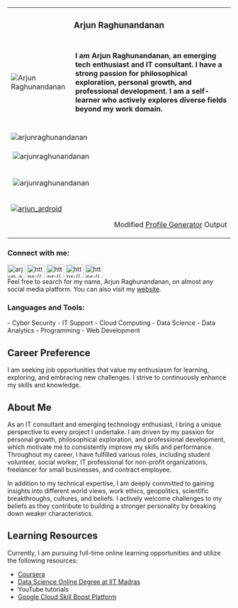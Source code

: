<table style="border-collapse: collapse; width: 100%; border: none;">
  <tr>
    <td colspan="2">
      <h3 align="center">Arjun Raghunandanan</h3>
    </td>
  </tr>
  <tr>
    <td>
      <img src="https://avatars.githubusercontent.com/u/42718953?v=4" alt="Arjun Raghunandanan" style="max-width: 100%; height: auto; display: block;">
    </td>
    <td>
      <h4 align="left">I am Arjun Raghunandanan, an emerging tech enthusiast and IT consultant. I have a strong passion for philosophical exploration, personal growth, and professional development. I am a self-learner who actively explores diverse fields beyond my work domain.</h4>
    </td>
  </tr>
 <tr>
    <td colspan="2">
      <p><img align="left" src="https://github-readme-stats.vercel.app/api/top-langs?username=arjunraghunandanan&show_icons=true&locale=en&layout=compact" alt="arjunraghunandanan" /></p>
    </td>
 </tr >
 <tr>
    <td colspan="2">
      <p>&nbsp;<img align="center" src="https://github-readme-stats.vercel.app/api?username=arjunraghunandanan&show_icons=true&locale=en" alt="arjunraghunandanan" /></p>
    </td>
 </tr>
 <tr>
    <td colspan="2">
      <p>&nbsp;<img align="center" src="https://github-readme-streak-stats.herokuapp.com/?user=arjunraghunandanan&" alt="arjunraghunandanan" /></p>
    </td>
 </tr>
 <tr>
    <td colspan="2">
      <p align="left"> <a href="https://twitter.com/arjun_ardroid" target="blank"><img src="https://img.shields.io/twitter/follow/arjun_ardroid?logo=twitter&style=for-the-badge" alt="arjun_ardroid" /></a> </p>
     <p align="right"> Modified  <a href="https://rahuldkjain.github.io/gh-profile-readme-generator/" target="blank">Profile Generator</a> Output </p>
    </td>
  </tr>
</table>



<h3 align="left">Connect with me:</h3>
<p align="left">
<a href="https://twitter.com/arjun_ardroid" target="blank"><img align="center" src="https://raw.githubusercontent.com/rahuldkjain/github-profile-readme-generator/master/src/images/icons/Social/twitter.svg" alt="arjun_ardroid" height="30" width="40" /></a>
<a href="https://linkedin.com/in/https://www.linkedin.com/in/arjunraghunandanan/" target="blank"><img align="center" src="https://raw.githubusercontent.com/rahuldkjain/github-profile-readme-generator/master/src/images/icons/Social/linked-in-alt.svg" alt="https://www.linkedin.com/in/arjunraghunandanan/" height="30" width="40" /></a>
<a href="https://kaggle.com/https://www.kaggle.com/arjunraghunandanan" target="blank"><img align="center" src="https://raw.githubusercontent.com/rahuldkjain/github-profile-readme-generator/master/src/images/icons/Social/kaggle.svg" alt="https://www.kaggle.com/arjunraghunandanan" height="30" width="40" /></a>
<a href="https://fb.com/https://www.facebook.com/arjun.raghunandanan/" target="blank"><img align="center" src="https://raw.githubusercontent.com/rahuldkjain/github-profile-readme-generator/master/src/images/icons/Social/facebook.svg" alt="https://www.facebook.com/arjun.raghunandanan/" height="30" width="40" /></a>
<a href="https://instagram.com/https://www.instagram.com/arjunraghunandanan/" target="blank"><img align="center" src="https://raw.githubusercontent.com/rahuldkjain/github-profile-readme-generator/master/src/images/icons/Social/instagram.svg" alt="https://www.instagram.com/arjunraghunandanan/" height="30" width="40" /></a>
<br>
Feel free to search for my name, Arjun Raghunandanan, on almost any social media platform. You can also visit my <a href="https://www.arjunraghunandanan.com">website</a>.
</p>

<h3 align="left">Languages and Tools:</h3>
- Cyber Security
- IT Support
- Cloud Computing
- Data Science
- Data Analytics
- Programming
- Web Development



## Career Preference

I am seeking job opportunities that value my enthusiasm for learning, exploring, and embracing new challenges. I strive to continuously enhance my skills and knowledge.

## About Me

As an IT consultant and emerging technology enthusiast, I bring a unique perspective to every project I undertake. I am driven by my passion for personal growth, philosophical exploration, and professional development, which motivate me to consistently improve my skills and performance. Throughout my career, I have fulfilled various roles, including student volunteer, social worker, IT professional for non-profit organizations, freelancer for small businesses, and contract employee.

In addition to my technical expertise, I am deeply committed to gaining insights into different world views, work ethics, geopolitics, scientific breakthroughs, cultures, and beliefs. I actively welcome challenges to my beliefs as they contribute to building a stronger personality by breaking down weaker characteristics.

## Learning Resources

Currently, I am pursuing full-time online learning opportunities and utilize the following resources:

- [Coursera](https://www.arjunraghunandanan.com/learning-education/coursera)
- [Data Science Online Degree at IIT Madras](https://app.onlinedegree.iitm.ac.in/student/23F1002203)
- YouTube tutorials
- [Google Cloud Skill Boost Platform](https://www.cloudskillsboost.google/public_profiles/2648e85b-eed1-444f-a21a-864da942d851)

